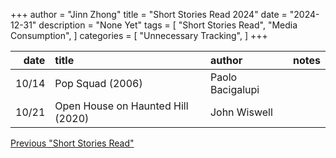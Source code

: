+++ 
author = "Jinn Zhong" 
title = "Short Stories Read 2024" 
date = "2024-12-31" 
description = "None Yet"
tags = [
    "Short Stories Read",
    "Media Consumption",
]
categories = [
    "Unnecessary Tracking",
]
+++

| date | title                             | author           | notes |
| ---: | :---------------------------------| :--------------- | :---  |
| 10/14| Pop Squad (2006)                  | Paolo Bacigalupi |       |
| 10/21| Open House on Haunted Hill (2020) | John Wiswell     |       |


[Previous "Short Stories Read"](https://journal.jinnzhong.com/tags/short-stories-read/)
